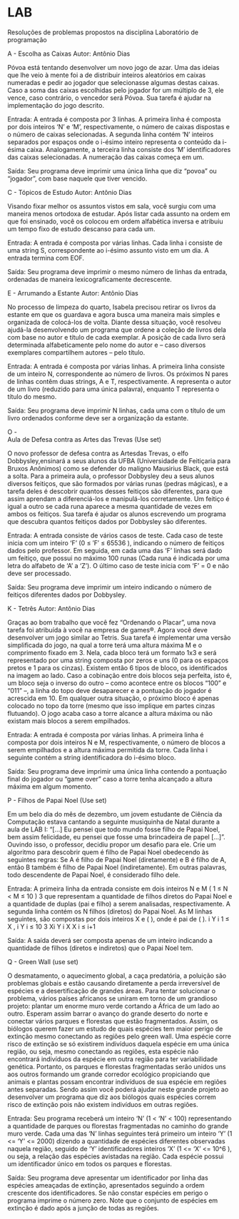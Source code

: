 # LAB
Resoluções de problemas propostos na disciplina Laboratório de programação


A - 
Escolha as Caixas
Autor: Antônio Dias

Póvoa está tentando desenvolver um novo jogo de azar. Uma das ideias que lhe veio à mente foi a de distribuir inteiros aleatórios em caixas numeradas e pedir ao jogador que selecionasse algumas destas caixas. Caso a soma das caixas escolhidas pelo jogador for um múltiplo de 3, ele vence, caso contrário, o vencedor será Póvoa. Sua tarefa é ajudar na implementação do jogo descrito.

Entrada:
A entrada é composta por 3 linhas. A primeira linha é composta por dois inteiros ‘N’ e ‘M’, respectivamente, o número de caixas dispostas e o número de caixas selecionadas. A segunda linha contém ‘N’ inteiros separados por espaços onde o i-ésimo inteiro representa o conteúdo da i-ésima caixa. Analogamente, a terceira linha consiste dos ‘M’ identificadores das caixas selecionadas. A numeração das caixas começa em um.

Saída:
Seu programa deve imprimir uma única linha que diz “povoa” ou “jogador”, com base naquele que tiver vencido.


C -
Tópicos de Estudo
Autor: Antônio Dias

Visando fixar melhor os assuntos vistos em sala, você surgiu com uma maneira menos ortodoxa de estudar. Após listar cada assunto na ordem em que foi ensinado, você os colocou em ordem alfabética inversa e atribuiu um tempo fixo de estudo descanso para cada um.

Entrada:
A entrada é composta por várias linhas. Cada linha i consiste de uma string S, correspondente ao i-ésimo assunto visto em um dia. A entrada termina com EOF.

Saída:
Seu programa deve imprimir o mesmo número de linhas da entrada, ordenadas de maneira lexicograficamente decrescente.


E - 
Arrumando a Estante
Autor: Antônio Dias

No processo de limpeza do quarto, Isabela precisou retirar os livros da estante em que os guardava e agora busca uma maneira mais simples e organizada de colocá-los de volta. Diante dessa situação, você resolveu ajudá-la desenvolvendo um programa que ordene a coleção de livros dela com base no autor e título de cada exemplar. A posição de cada livro será determinada alfabeticamente pelo nome do autor e – caso diversos exemplares compartilhem autores – pelo título.

Entrada:
A entrada é composta por várias linhas. A primeira linha consiste de um inteiro N, correspondente ao número de livros. Os próximos N pares de linhas contêm duas strings, A e T, respectivamente. A representa o autor de um livro (reduzido para uma única palavra), enquanto T representa o título do mesmo.

Saída: 
Seu programa deve imprimir N linhas, cada uma com o título de um livro ordenados conforme deve ser a organização da estante.


O -  
Aula de Defesa contra as Artes das Trevas (Use set)

O novo professor de defesa contra as Artesdas Trevas, o elfo Dobbysley,ensinará a seus alunos da UFBA (Universidade de Feitiçaria para Bruxos Anônimos) como se defender do maligno Mausirius Black, que está a solta. Para a primeira aula, o professor Dobbysley deu a seus alunos diversos feitiços, que são formados por várias runas (pedras mágicas), e a tarefa deles é descobrir quantos desses feitiços são diferentes, para que assim aprendam a diferenciá-los e manipulá-los corretamente. Um feitiço é igual a outro se cada runa aparece a mesma quantidade de vezes em ambos os feitiços. Sua tarefa é ajudar os alunos escrevendo um programa que descubra quantos feitiços dados por Dobbysley são diferentes.

Entrada: 
A entrada consiste de vários casos de teste. Cada caso de teste inicia com um inteiro ‘F’ (0 ≤ ′F′ ≤ 65536 ), indicando o número de feitiços dados pelo professor. Em seguida, em cada uma das ‘F’ linhas será dado um feitiço, que possui no máximo 100 runas (Cada runa é indicada por uma letra do alfabeto de ‘A’ a ‘Z’). O último caso de teste inicia com ‘F’ = 0 e não deve ser processado.

Saída: 
Seu programa deve imprimir um inteiro indicando o número de feitiços diferentes dados por Dobbysley.


K - 
Tetrês
Autor: Antônio Dias

Graças ao bom trabalho que você fez “Ordenando o Placar”, uma nova tarefa foi atribuída à você na empresa de games®. Agora você deve desenvolver um jogo similar ao Tetris. Sua tarefa é implementar uma versão simplificada do jogo, na qual a torre terá uma altura máxima M e o comprimento fixado em 3. Nela, cada bloco terá um formato 1x3 e será representado por uma string composta por zeros e uns (0 para os espaços pretos e 1 para os cinzas). Existem então 6 tipos de bloco, os identificados na imagem ao lado. Caso a cobinação entre dois blocos seja perfeita, isto é, um bloco seja o inverso do outro – como acontece entre os blocos “100” e “011” –, a linha do topo deve desaparecer e a pontuação do jogador é acrescida em 10. Em qualquer outra situação, o próximo bloco é apenas colocado no topo da torre (mesmo que isso implique em partes cinzas flutuando). O jogo acaba caso a torre alcance a altura máxima ou não existam mais blocos a serem empilhados.

Entrada: 
A entrada é composta por várias linhas. A primeira linha é composta por dois inteiros N e M, respectivamente, o número de blocos a serem empilhados e a altura máxima permitida da torre. Cada linha i seguinte contém a string identificadora do i-ésimo bloco.

Saída: 
Seu programa deve imprimir uma única linha contendo a pontuação final do jogador ou “game over” caso a torre tenha alcançado a altura máxima em algum momento.


P - 
Filhos de Papai Noel (Use set)

Em um belo dia do mês de dezembro, um jovem estudante de Ciência da Computação estava cantando a seguinte musiquinha de Natal durante a aula de LAB I: “[...] Eu pensei que todo mundo fosse filho de Papai Noel, bem assim felicidade, eu pensei que fosse uma brincadeira de papel [...]”. Ouvindo isso, o professor, decidiu propor um desafio para ele. Crie um algoritmo para descobrir quem é filho de Papai Noel obedecendo às seguintes regras: Se A é filho de Papai Noel (diretamente) e B é filho de A, então B também é filho de Papai Noel (indiretamente). Em outras palavras, todo descendente de Papai Noel, é considerado filho dele. 

Entrada: 
A primeira linha da entrada consiste em dois inteiros N e M ( 1 ≤ N < M ≤ 10 ) 3 que representam a quantidade de filhos diretos do Papai Noel e a quantidade de duplas (pai e filho) a serem analisadas, respectivamente. A segunda linha contém os N filhos (diretos) do Papai Noel. As M linhas seguintes, são compostas por dois inteiros X e ( ), onde é pai de ( ). i Y i 1 ≤ X , i Y i ≤ 10 3 Xi Y i X X i ≤ i+1

Saída: 
A saída deverá ser composta apenas de um inteiro indicando a quantidade de filhos (diretos e indiretos) que o Papai Noel tem.


Q - 
Green Wall (use set)

O desmatamento, o aquecimento global, a caça predatória, a poluição são problemas globais e estão causando diretamente a perda irreversível de espécies e a desertificação de grandes áreas. Para tentar solucionar o problema, vários países africanos se uniram em torno de um grandioso projeto: plantar um enorme muro verde cortando a África de um lado ao outro. Esperam assim barrar o avanço do grande deserto do norte e conectar vários parques e florestas que estão fragmentados. Assim, os biólogos querem fazer um estudo de quais espécies tem maior perigo de extinção mesmo conectando as regiões pelo green wall. Uma espécie corre risco de extinção se só existirem indivíduos daquela espécie em uma única região, ou seja, mesmo conectando as regiões, esta espécie não encontrará indivíduos da espécie em outra região para ter variabilidade genética. Portanto, os parques e florestas fragmentadas serão unidos uns aos outros formando um grande corredor ecológico propiciando que animais e plantas possam encontrar indivíduos de sua espécie em regiões antes separadas. Sendo assim você poderá ajudar neste grande projeto ao desenvolver um programa que diz aos biólogos quais espécies correm risco de extinção pois não existem indivíduos em outras regiões.

Entrada: 
Seu programa receberá um inteiro ‘N’ (1 < ‘N’ < 100) representando a quantidade de parques ou florestas fragmentadas no caminho do grande muro verde. Cada uma das ‘N’ linhas seguintes terá primeiro um inteiro ‘Y’ (1 <= ‘Y’ <= 2000) dizendo a quantidade de espécies diferentes observadas naquela região, seguido de ‘Y’ identificadores inteiros ‘X’ (1 <= ‘X’ <= 10^6 ), ou seja, a
relação das espécies avistadas na região. Cada espécie possui um identificador único em todos os parques e florestas.

Saída: 
Seu programa deve apresentar um identificador por linha das espécies ameaçadas de extinção, apresentados seguindo a ordem crescente dos identificadores. Se não constar espécies em perigo o programa imprime o número zero. Note que o conjunto de espécies em extinção é dado após a junção de todas as regiões.

